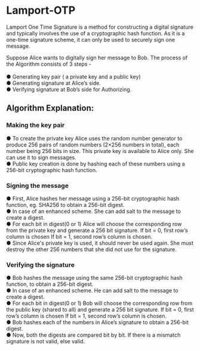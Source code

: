 # Lamport-OTP

Lamport One Time Signature is a method for constructing a digital signature and typically
involves the use of a cryptographic hash function. As it is a one-time signature scheme, it
can only be used to securely sign one message.

Suppose Alice wants to digitally sign her message to Bob. The process of the Algorithm
consists of 3 steps -<br><br>
● Generating key pair ( a private key and a public key) <br>
● Generating signature at Alice’s side. <br>
● Verifying signature at Bob’s side for Authorizing. <br>


## Algorithm Explanation:

### Making the key pair<br>
● To create the private key Alice uses the random number generator to produce 256 pairs
of random numbers (2×256 numbers in total), each number being 256 bits in size.
This private key is available to Alice only. She can use it to sign messages.<br>
● Public key creation is done by hashing each of these numbers using a 256-bit
cryptographic hash function. <br>

### Signing the message<br>
● First, Alice hashes her message using a 256-bit cryptographic hash function, eg. SHA256
to obtain a 256-bit digest.<br>
● In case of an enhanced scheme. She can add salt to the message to create a digest.<br>
● For each bit in digest(0 or 1) Alice will choose the corresponding row from the private key
and generate a 256 bit signature. If bit = 0, first row’s column is chosen If bit = 1, second
row’s column is chosen.<br>
● Since Alice's private key is used, it should never be used again. She must destroy the
other 256 numbers that she did not use for the signature.<br>

### Verifying the signature<br>
● Bob hashes the message using the same 256-bit cryptographic hash function, to
obtain a 256-bit digest.<br>
● In case of an enhanced scheme. He can add salt to the message to create a digest.<br>
● For each bit in digest(0 or 1) Bob will choose the corresponding row from the public key
(shared to all) and generate a 256 bit signature. If bit = 0, first row’s column is chosen If
bit = 1, second row’s column is chosen.<br>
● Bob hashes each of the numbers in Alice’s signature to obtain a 256-bit digest.<br>
● Now, both the digests are compared bit by bit. If there is a mismatch signature is not
valid, else valid.<br>
